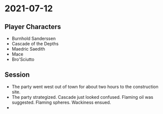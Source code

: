 # 2021-07-12
## Player Characters
* Burnhold Sanderssen
* Cascade of the Depths
* Maedric Saedith
* Mace
* Bro'Sciutto
## Session
* The party went west out of town for about two hours to the construction site.
* The party strategized. Cascade just looked confused. Flaming oil was suggested. Flaming spheres. Wackiness ensued.
* 
<!--stackedit_data:
eyJoaXN0b3J5IjpbLTI5NzQzMTUsLTE5ODc1MTE0MTEsLTU1Nj
IzMjc5MywxOTYzOTIzNzE5LDI1MzE2NDYzOF19
-->